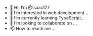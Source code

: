 - 👋 Hi, I’m @Isaac177
- 👀 I’m interested in web development...
- 🌱 I’m currently learning TypeScript...
- 💞️ I’m looking to collaborate on ...
- 📫 How to reach me ...

<!---
Isaac177/Isaac177 is a ✨ special ✨ repository because its `README.md` (this file) appears on your GitHub profile.
You can click the Preview link to take a look at your changes.
--->
